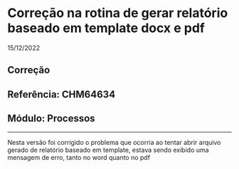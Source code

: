 # Correção na rotina de gerar relatório baseado em template docx e pdf
15/12/2022
## Correção
## Referência: CHM64634
## Módulo: Processos
***

Nesta versão foi corrigido o problema que ocorria ao tentar abrir arquivo gerado de relatório baseado em template, estava sendo exibido uma mensagem de erro, tanto no word quanto no pdf